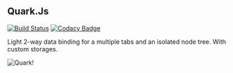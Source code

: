 ## Quark.Js
[![Build Status](https://travis-ci.org/ncodelab/quark-js.svg?branch=master)](https://travis-ci.org/EuDgee/quark-js)
[![Codacy Badge](https://api.codacy.com/project/badge/Grade/61978ff73e554631aa3f70851c4f7e04)](https://www.codacy.com/app/eudgee/quark-js_2?utm_source=github.com&amp;utm_medium=referral&amp;utm_content=ncodelab/quark-js&amp;utm_campaign=Badge_Grade)

Light 2-way data binding for a multiple tabs and an isolated node tree.
With custom storages.

![Quark!](https://github.com/ncodelab/quark-js/blob/master/other/logo.jpg)
